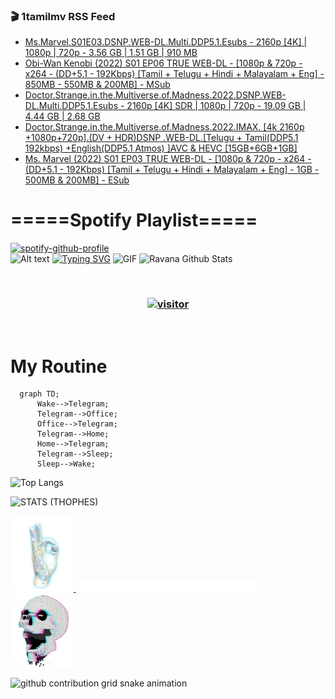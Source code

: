 ### 🎬 1tamilmv RSS Feed

<!-- BLOG-POST-LIST:START -->
- [Ms.Marvel.S01E03.DSNP.WEB-DL.Multi.DDP5.1.Esubs - 2160p [4K] | 1080p | 720p - 3.56 GB | 1.51 GB | 910 MB](https://www.1tamilmv.cloud/index.php?/forums/topic/164313-msmarvels01e03dsnpweb-dlmultiddp51esubs-2160p-4k-1080p-720p-356-gb-151-gb-910-mb/&do=findComment&comment=328690)
- [Obi-Wan Kenobi &lpar;2022&rpar; S01 EP06 TRUE WEB-DL - [1080p &amp; 720p - x264 - &lpar;DD+5.1 - 192Kbps&rpar; [Tamil + Telugu + Hindi + Malayalam + Eng] - 850MB - 550MB &amp; 200MB] - MSub](https://www.1tamilmv.cloud/index.php?/forums/topic/164312-obi-wan-kenobi-2022-s01-ep06-true-web-dl-1080p-720p-x264-dd51-192kbps-tamil-telugu-hindi-malayalam-eng-850mb-550mb-200mb-msub/&do=findComment&comment=328689)
- [Doctor.Strange.in.the.Multiverse.of.Madness.2022.DSNP.WEB-DL.Multi.DDP5.1.Esubs - 2160p [4K] SDR | 1080p | 720p - 19.09 GB | 4.44 GB | 2.68 GB](https://www.1tamilmv.cloud/index.php?/forums/topic/164311-doctorstrangeinthemultiverseofmadness2022dsnpweb-dlmultiddp51esubs-2160p-4k-sdr-1080p-720p-1909-gb-444-gb-268-gb/&do=findComment&comment=328688)
- [Doctor.Strange.in.the.Multiverse.of.Madness.2022.IMAX. [4k 2160p +1080p+720p].&lpar;DV + HDR&rpar;DSNP .WEB-DL.[Telugu + Tamil&lpar;DDP5.1 192kbps&rpar; +English&lpar;DDP5.1 Atmos&rpar; ]AVC &amp; HEVC [15GB+6GB+1GB]](https://www.1tamilmv.cloud/index.php?/forums/topic/164310-doctorstrangeinthemultiverseofmadness2022imax-4k-2160p-1080p720pdv-hdrdsnp-web-dltelugu-tamilddp51-192kbps-englishddp51-atmos-avc-hevc-15gb6gb1gb/&do=findComment&comment=328687)
- [Ms. Marvel &lpar;2022&rpar; S01 EP03 TRUE WEB-DL - [1080p &amp; 720p - x264 - &lpar;DD+5.1 - 192Kbps&rpar; [Tamil + Telugu + Hindi + Malayalam + Eng] - 1GB - 500MB &amp; 200MB] - ESub](https://www.1tamilmv.cloud/index.php?/forums/topic/164307-ms-marvel-2022-s01-ep03-true-web-dl-1080p-720p-x264-dd51-192kbps-tamil-telugu-hindi-malayalam-eng-1gb-500mb-200mb-esub/&do=findComment&comment=328686)
<!-- BLOG-POST-LIST:END -->

# =====Spotify Playlist=====
[![spotify-github-profile](https://spotify-github-profile.vercel.app/api/view?uid=31rfzgmuvvewegdlxvlev4ynz4vu&cover_image=true&theme=default&bar_color=53b14f&bar_color_cover=true)](https://ravana69.github.io/rss)
</br>
![Alt text](https://spotify-recently-played-readme.vercel.app/api?user=31rfzgmuvvewegdlxvlev4ynz4vu)
[![Typing SVG](https://readme-typing-svg.herokuapp.com?color=%2336BCF7&center=true&vCenter=true&multiline=true&height=81&lines=I+AM+RAVANA;CONTACT+ME+ON+TELEGRAM%3A+%40R4V4N4)](https://git.io/typing-svg)
<img align="centre" height="400px" width="490px" alt="GIF" src="https://github.com/ravana69/ravana69/blob/master/rvm.gif" />
![Ravana Github Stats](https://github-readme-stats.vercel.app/api?username=ravana69&&show_icons=true&theme=radical)

<br />
<h3 align="center"> <a href="https://t.me/r4v4n4"><img src="https://profile-counter.glitch.me/ravana69/count.svg" alt="visitor" width="600"></a> </h3>
</br>

<H1>My Routine</H1>

```mermaid
  graph TD;
      Wake-->Telegram;
      Telegram-->Office;
      Office-->Telegram;
      Telegram-->Home;
      Home-->Telegram;
      Telegram-->Sleep;
      Sleep-->Wake;
```
![Top Langs](https://github-readme-stats.vercel.app/api/top-langs/?username=ravana69&&show_icons=true&theme=radical)

![STATS (THOPHES)](https://github-profile-trophy.vercel.app/?username=ravana69&theme=gruvbox&margin-w=10&margin-h=15&column=8)
<br />
<p align="left">
    <a href="#">
        <img width="20%" src="./assets/images/hand.gif" alt="" />
    </a>
    <a href="#">
        <img width="59%" src="./assets/images/spacer.png" alt="" >
    </a>
    <a href="#">
        <img width="20%" src="./assets/images/skull.gif" alt="" />
    </a>
</p>




![github contribution grid snake animation](https://raw.githubusercontent.com/ravana69/ravana69/output/github-contribution-grid-snake-dark.svg#gh-dark-mode-only)
